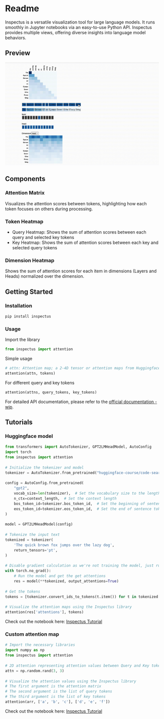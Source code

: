 # Readme

Inspectus is a versatile visualization tool for large language models.
It runs smoothly in Jupyter notebooks via an easy-to-use Python API. Inspectus provides multiple views, offering diverse insights into language model behaviors.

## Preview

![Inspectus](Images/preview.gif)

## Components

### Attention Matrix
Visualizes the attention scores between tokens, highlighting how each token focuses on others during processing.

### Token Heatmap
- Query Heatmap: Shows the sum of attention scores between each query and selected key tokens
- Key Heatmap: Shows the sum of attention scores between each key and selected query tokens

### Dimension Heatmap 
Shows the sum of attention scores for each item in dimensions (Layers and Heads) normalized over the dimension.

## Getting Started

### Installation

```bash
pip install inspectus
```

### Usage

Import the library

```python
from inspectus import attention
```

Simple usage

```python
# attn: Attention map; a 2-4D tensor or attention maps from Huggingface transformers
attention(attn, tokens)
```

For different query and key tokens
```python
attention(attns, query_tokens, key_tokens)
```

For detailed API documentation, please refer to the [official documentation - wip]().

## Tutorials

### Huggingface model

```python
from transformers import AutoTokenizer, GPT2LMHeadModel, AutoConfig
import torch
from inspectus import attention

# Initialize the tokenizer and model
tokenizer = AutoTokenizer.from_pretrained("huggingface-course/code-search-net-tokenizer")

config = AutoConfig.from_pretrained(
    "gpt2",
    vocab_size=len(tokenizer),  # Set the vocabulary size to the length of the tokenizer
    n_ctx=context_length,  # Set the context length
    bos_token_id=tokenizer.bos_token_id,  # Set the beginning of sentence token id
    eos_token_id=tokenizer.eos_token_id,  # Set the end of sentence token id
)

model = GPT2LMHeadModel(config)

# Tokenize the input text
tokenized = tokenizer(
    'The quick brown fox jumps over the lazy dog',
    return_tensors='pt',
)

# Disable gradient calculation as we're not training the model, just running inference
with torch.no_grad():
    # Run the model and get the get attentions
    res = model(**tokenized, output_attentions=True)

# Get the tokens
tokens = [tokenizer.convert_ids_to_tokens(t.item()) for t in tokenized['input_ids'][0]]

# Visualize the attention maps using the Inspectus library
attention(res['attentions'], tokens)
```

Check out the notebook here: [Inspectus Tutorial]()


### Custom attention map

```python
# Import the necessary libraries
import numpy as np
from inspectus import attention

# 2D attention representing attention values between Query and Key tokens
attn = np.random.rand(3, 3)

# Visualize the attention values using the Inspectus library
# The first argument is the attention matrix
# The second argument is the list of query tokens
# The third argument is the list of key tokens
attention(arr, ['a', 'b', 'c'], ['d', 'e', 'f'])
```

Check out the notebook here: [Inspectus Tutorial]()
